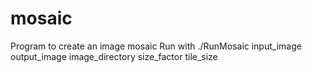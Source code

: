 # mosaic
Program to create an image mosaic
Run with ./RunMosaic input_image output_image image_directory size_factor tile_size